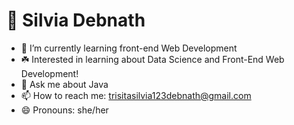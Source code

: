 <h1>👾 Silvia Debnath </h1>

- 🌱 I’m currently learning front-end Web Development
- ☘️ Interested in learning about Data Science and Front-End Web Development! 
- 💬 Ask me about Java
- 📫 How to reach me: trisitasilvia123debnath@gmail.com
- 😄 Pronouns: she/her

